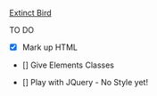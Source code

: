 [Extinct Bird](IXD302-prototype2a.html)

TO DO

- [x] Mark up HTML

- [] Give Elements Classes

- [] Play with JQuery - No Style yet!